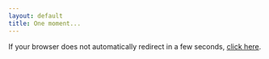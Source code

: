```yaml
---
layout: default
title: One moment...
---
```

<html>
<head>
<title>Carlo Cruz-Albrecht</title>
<meta http-equiv="refresh" content="0; URL=https://docs.google.com/presentation/d/1P3r97yJdbNK8KyIOAUkzHUfjcHAvxE10ZiDTMr7eaOQ/edit?usp=sharing">
<meta name="keywords" content="automatic redirection">
</head>
<body>
If your browser does not automatically redirect in a few seconds, <a href="https://docs.google.com/presentation/d/1P3r97yJdbNK8KyIOAUkzHUfjcHAvxE10ZiDTMr7eaOQ/edit?usp=sharing">click here</a>.
</body>
</html>
